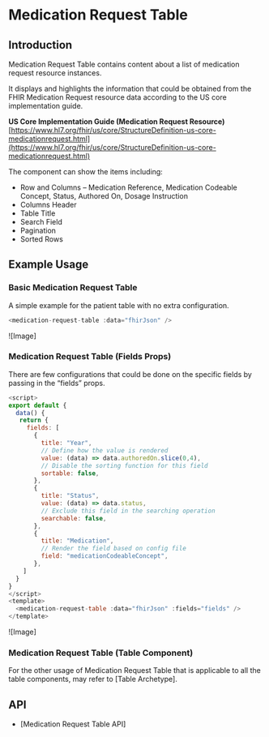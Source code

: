 # Medication Request Table

## Introduction

Medication Request Table contains content about a list of medication request resource instances.

It displays and highlights the information that could be obtained from the FHIR Medication Request resource data according to the US core implementation guide.

**US Core Implementation Guide (Medication Request Resource)**<br/>
[https://www.hl7.org/fhir/us/core/StructureDefinition-us-core-medicationrequest.html](https://www.hl7.org/fhir/us/core/StructureDefinition-us-core-medicationrequest.html)

The component can show the items including:

- Row and Columns – Medication Reference, Medication Codeable Concept, Status, Authored On, Dosage Instruction
- Columns Header
- Table Title
- Search Field
- Pagination
- Sorted Rows

## Example Usage

### Basic Medication Request Table

A simple example for the patient table with no extra configuration.

```javascript linenums="1"
<medication-request-table :data="fhirJson" />
```

![Image]

### Medication Request Table (Fields Props)

There are few configurations that could be done on the specific fields by passing in the “fields” props.

```javascript linenums="1"
<script>
export default {
  data() {
   return {
     fields: [
       {
         title: "Year",
         // Define how the value is rendered
         value: (data) => data.authoredOn.slice(0,4),
         // Disable the sorting function for this field
         sortable: false,
       },
       {
         title: "Status",
         value: (data) => data.status,
         // Exclude this field in the searching operation
         searchable: false,
       },
       {
         title: "Medication",
         // Render the field based on config file
         field: "medicationCodeableConcept",
       },
    ]
  }
}
</script>
<template>
  <medication-request-table :data="fhirJson" :fields="fields" />
</template>
```

![Image]

### Medication Request Table (Table Component)

For the other usage of Medication Request Table that is applicable to all the table components, may refer to [Table Archetype].

## API

- [Medication Request Table API]
